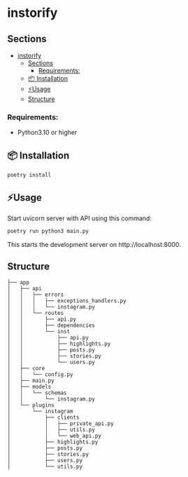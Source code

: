 # instorify

## Sections
- [instorify](#instorify)
  - [Sections](#sections)
    - [Requirements:](#requirements)
  - [📦 Installation](#-installation)
  - [⚡Usage](#usage)
  - [Structure](#structure)


### Requirements:
 - Python3.10 or higher

## 📦 Installation

```bash
poetry install
```

## ⚡Usage
Start uvicorn server with API using this command:
```bash
poetry run python3 main.py
```
This starts the development server on http://localhost:8000.



## Structure

```
├── app
│   ├── api
│   │   ├── errors
│   │   │   ├── exceptions_handlers.py
│   │   │   └── instagram.py
│   │   └── routes
│   │       ├── api.py
│   │       ├── dependencies
│   │       └── inst
│   │           ├── api.py
│   │           ├── highlights.py
│   │           ├── posts.py
│   │           ├── stories.py
│   │           └── users.py
│   ├── core
│   │   └── config.py
│   ├── main.py
│   ├── models
│   │   └── schemas
│   │       └── instagram.py
│   └── plugins
│       └── instagram
│           ├── clients
│           │   ├── private_api.py
│           │   ├── utils.py
│           │   └── web_api.py
│           ├── highlights.py
│           ├── posts.py
│           ├── stories.py
│           ├── users.py
│           └── utils.py
```

